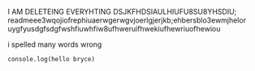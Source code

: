 I AM DELETEING EVERYHTING DSJKFHDSIAULHIUFU8SU8YHSDIU;
readmeee3wqojiofrephiuaerwgerwgvjoerlgjerjkb;ehbersblo3ewmjhelor
uygfyusdgfsdgfwshfiuwhfiw8ufhweruifhwekiufhewriuofhewiou

i spelled many words wrong

`console.log(hello bryce)`
